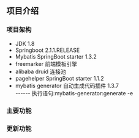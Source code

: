 ## 项目介绍

### 项目架构
* JDK 1.8
* Springboot 2.1.1.RELEASE
* Mybatis SpringBoot starter 1.3.2
* freemarker 前端模板引擎
* alibaba druid 连接池
* pagehelper SpringBoot starter 1.1.2
* mybatis generator 自动生成代码插件 1.3.7  
  ------ 执行语句:mybatis-generator:generate -e


### 主要功能


### 更新功能




